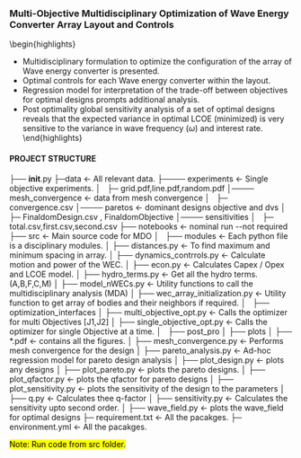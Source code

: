 ### Multi-Objective Multidisciplinary Optimization of Wave Energy Converter Array Layout and Controls

\begin{highlights}
- Multidisciplinary formulation to optimize the configuration of the array of Wave energy converter is presented.
- Optimal controls for each Wave energy converter within the layout.
- Regression model for interpretation of the trade-off between objectives for optimal designs prompts additional analysis.
- Post optimality global sensitivity analysis of a set of optimal designs reveals that the expected variance in optimal LCOE (minimized) is very sensitive to the variance in wave frequency $(\omega)$ and interest rate.
\end{highlights}



#### PROJECT STRUCTURE
├── __init__.py
├─data <- All relevant data.
├──── experiments <- Single objective experiments.
│   ├─ grid.pdf,line.pdf,random.pdf
│──── mesh_convergence <- data from mesh convergence
│   ├─ convergence.csv
│──── paretos <- dominant designs objective and dvs
│   ├─ FinaldomDesign.csv , FinaldomObjective
│──── sensitivities
│   ├─ total.csv,first.csv,second.csv
├── notebooks <- nominal run --not required
├── src <- Main source code for MDO
│   ├── modules <- Each python file is a disciplinary modules.
│     ├── distances.py <- To find maximum and minimum spacing in array.
│     ├── dynamics_contrrols.py <- Calculate motion and power of the WEC.
│     ├── econ.py <- Calculates Capex / Opex and LCOE model.
│     ├── hydro_terms.py <- Get all the hydro terms. (A,B,F,C,M)
│     ├── model_nWECs.py <- Utility functions to call the multidisciplinary analysis (MDA)
│     ├── wec_array_initialization.py <- Utility function to get array of bodies and their neighbors if required.
│   ├── optimization_interfaces
│     ├── multi_objective_opt.py <- Calls the optimizer for multi Objectives [J1,J2]
│     ├── single_objective_opt.py <- Calls the optimizer for single Objective at a time.
│   ├── post_pro
│     ├── plots
│       ├── *.pdf <- contains all the figures.
│     ├── mesh_convergence.py <- Performs mesh convergence for the design 
│     ├── pareto_analysis.py <- Ad-hoc regression model for pareto design analysis
│     ├── plot_design.py <- plots any designs
│     ├── plot_pareto.py <- plots the pareto designs. 
│     ├── plot_qfactor.py <- plots the qfactor for pareto designs
│     ├── plot_sensitivity.py <- plots the sensitivity of the design to the parameters
│     ├── q.py <- Calculates thee q-factor
│     ├── sensitivity.py <- Calculates the sensitivity upto second order.
│     ├── wave_field.py <- plots the wave_field for optimal designs 
├─ requirement.txt <- All the pacakges.
├─ environment.yml <- All the pacakges.



<mark> Note: Run code from src folder.</mark>
